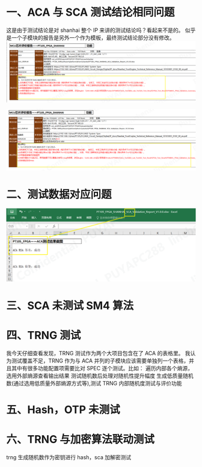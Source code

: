 # 一、ACA 与 SCA 测试结论相同问题

这是由于测试结论是对 shanhai 整个 IP 来讲的测试结论吗？看起来不是的。
似乎是一个子模块的报告是另外一个作为模板，最终测试结论部分没有修改。
![image.png](https://raw.githubusercontent.com/lllincx/IMG/master/20250626095204961.png)

![image.png](https://raw.githubusercontent.com/lllincx/IMG/master/20250626095344293.png)

# 二、测试数据对应问题

![image.png|600](https://raw.githubusercontent.com/lllincx/IMG/master/20250626095815760.png)

# 三、SCA 未测试 SM4 算法

# 四、TRNG 测试

我今天仔细查看发现，TRNG 测试作为两个大项目包含在了 ACA 的表格里。
我认为测试覆盖不足，TRNG 作为与 ACA 并列的子模块应该需要单独列一个表格，并且其中有很多功能配置项需要比对 SPEC 逐个测试。比如：
遍历内部各个熵源，选用外部熵源查看输出结果
测试随机数后处理对随机性提升幅度
生成低质量随机数(通过选用低质量外部熵源方式等),测试 TRNG 内部随机度测试与评价功能

# 五、Hash，OTP 未测试

# 六、TRNG 与加密算法联动测试

trng 生成随机数作为密钥进行 hash，sca 加解密测试
